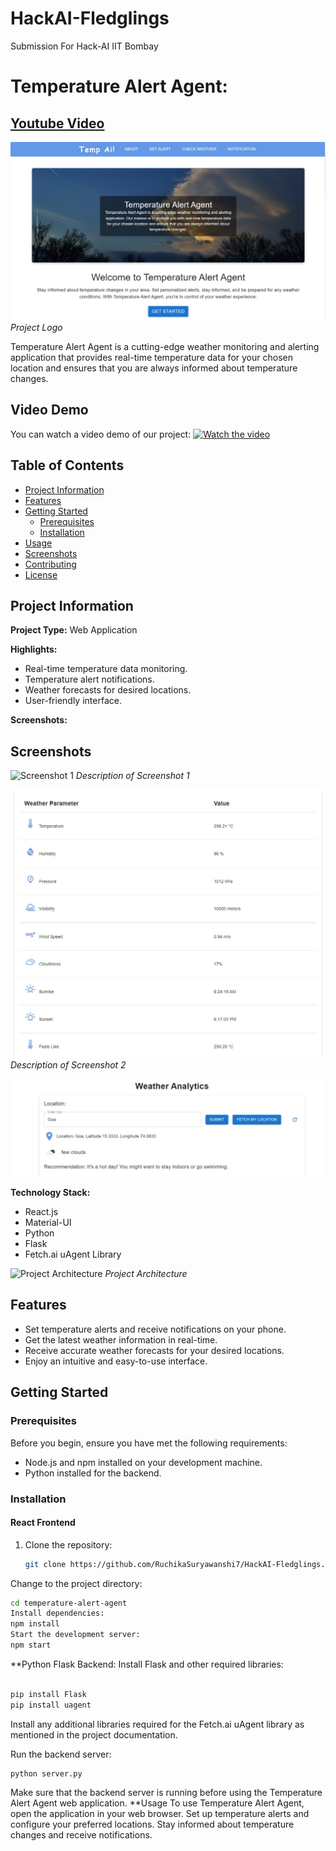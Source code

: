 # HackAI-Fledglings
Submission For Hack-AI IIT Bombay


# Temperature Alert Agent:
## [Youtube Video](https://youtu.be/ApsbYPHZoTA)
 
![Project Logo](https://github.com/RuchikaSuryawanshi7/HackAI-Fledglings/blob/main/assets/home.jpg)
*Project Logo*

Temperature Alert Agent is a cutting-edge weather monitoring and alerting application that provides real-time temperature data for your chosen location and ensures that you are always informed about temperature changes.

## Video Demo
You can watch a video demo of our project:
[![Watch the video](https://i.stack.imgur.com/Vp2cE.png)](https://youtu.be/ApsbYPHZoTA)



## Table of Contents

- [Project Information](#project-information)
- [Features](#features)
- [Getting Started](#getting-started)
  - [Prerequisites](#prerequisites)
  - [Installation](#installation)
- [Usage](#usage)
- [Screenshots](#screenshots)
- [Contributing](#contributing)
- [License](#license)

## Project Information

**Project Type:** Web Application

**Highlights:**
- Real-time temperature data monitoring.
- Temperature alert notifications.
- Weather forecasts for desired locations.
- User-friendly interface.

**Screenshots:**
## Screenshots

![Screenshot 1]("https://github.com/RuchikaSuryawanshi7/HackAI-Fledglings/blob/main/assets/notification.jpg)
*Description of Screenshot 1*

![Screenshot 2](https://github.com/RuchikaSuryawanshi7/HackAI-Fledglings/blob/main/assets/weather%20Api.jpg)
*Description of Screenshot 2*

<img src="https://github.com/RuchikaSuryawanshi7/HackAI-Fledglings/blob/main/assets/analytics.jpg" width="500">



**Technology Stack:**
- React.js
- Material-UI
- Python
- Flask
- Fetch.ai uAgent Library

![Project Architecture](https://github.com/RuchikaSuryawanshi7/HackAI-Fledglings/blob/main/assets/architecture.jpg)
*Project Architecture*

## Features

- Set temperature alerts and receive notifications on your phone.
- Get the latest weather information in real-time.
- Receive accurate weather forecasts for your desired locations.
- Enjoy an intuitive and easy-to-use interface.

## Getting Started

### Prerequisites

Before you begin, ensure you have met the following requirements:

- Node.js and npm installed on your development machine.
- Python installed for the backend.

### Installation

#### React Frontend

1. Clone the repository:

   ```bash
   git clone https://github.com/RuchikaSuryawanshi7/HackAI-Fledglings.git


Change to the project directory:

```bash
cd temperature-alert-agent
Install dependencies:
npm install
Start the development server:
npm start
````
**Python Flask Backend: Install Flask and other required libraries:
```bash

pip install Flask
pip install uagent
```
Install any additional libraries required for the Fetch.ai uAgent library as mentioned in the project documentation.

Run the backend server:
```
python server.py

```
Make sure that the backend server is running before using the Temperature Alert Agent web application.
**Usage
To use Temperature Alert Agent, open the application in your web browser.
Set up temperature alerts and configure your preferred locations.
Stay informed about temperature changes and receive notifications.
